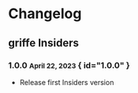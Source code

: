 # Changelog

## griffe Insiders

### 1.0.0 <small>April 22, 2023</small> { id="1.0.0" }

- Release first Insiders version
